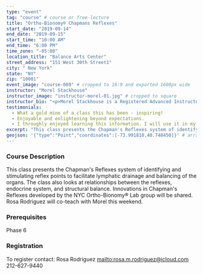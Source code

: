 ```yaml
---
type: "event"
tag: "course" # course or free-lecture
title: "Ortho-Bionomy® Chapmans Reflexes"
start_date: "2019-09-14"
end_date: "2019-09-15"
start_time: "10:00 AM"
end_time: "6:00 PM"
time_zone: "-05:00"
location_title: "Balance Arts Center"
street_address: "151 West 30th Street1"
city: " New York"
state: "NY"
zip: "10001"
event_image: "course-009" # cropped to 16:9 and exported 1600px wide
instructor: "Morel Stackhouse"
instructor_image: "instructor-morel-01.jpg" # cropped to square
instructor_bio: "<p>Morel Stackhouse is a Registered Advanced Instructor with the Society of Ortho-Bionomy International. She began her study of Ortho-Bionomy in 1984 and was fortunate to have studied with Arthur Lincoln Pauls D.O., the system's Founder.</p><p>Morel has been teaching throughout the US since 1989. She enjoys introducing this bodywork system to others and working with students to develop their skill and confidence as they grow with the work. She is approved by the National Certification Board for Therapeutic Massage and Bodywork (NCBTMB) as a Continuing Education Approved Provider.</p>"
testimonials:
  - What a gold mine of a class this has been - inspiring!
  - Enjoyable and enlightening beyond expectations.
  - I throughly enjoyed learning this information. I will use it in my practice immediately.
excerpt: "This class presents the Chapman's Reflexes system of identifying and stimulating reflex points to facilitate lymphatic drainage and balancing of the organs. The class also looks at relationships between the reflexes, endocrine system, and structural balance. Innovations in Chapman's Reflexes developed by the NYC Ortho-Bionomy® Lab group will be shared."
geojson: '{"type":"Point","coordinates":[-73.991810,40.748450]}' # array format: [lon, lat]
---
```


### Course Description

This class presents the Chapman's Reflexes system of identifying and stimulating reflex points to facilitate lymphatic drainage and balancing of the organs. The class also looks at relationships between the reflexes, endocrine system, and structural balance. Innovations in Chapman's Reflexes developed by the NYC Ortho-Bionomy® Lab group will be shared. Rosa Rodriguez will co-teach with Morel this weekend.

### Prerequisites

Phase 6

### Registration

To register contact: 
Rosa Rodriguez 
[mailto:rosa.m.rodriguez@icloud.com](rosa.m.rodriguez@icloud.com)
212-627-9440
